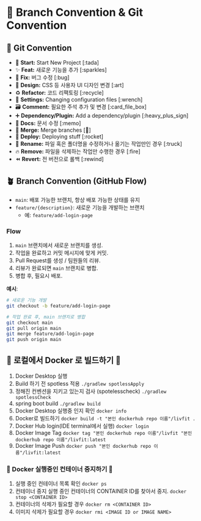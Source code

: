 # 🎯 Branch Convention & Git Convention

## 🎯 Git Convention

- 🎉 **Start:** Start New Project [:tada]
- ✨ **Feat:** 새로운 기능을 추가 [:sparkles]
- 🐛 **Fix:** 버그 수정 [:bug]
- 🎨 **Design:** CSS 등 사용자 UI 디자인 변경 [:art]
- ♻️ **Refactor:** 코드 리팩토링 [:recycle]
- 🔧 **Settings:** Changing configuration files [:wrench]
- 🗃️ **Comment:** 필요한 주석 추가 및 변경 [:card_file_box]
- ➕ **Dependency/Plugin:** Add a dependency/plugin [:heavy_plus_sign]
- 📝 **Docs:** 문서 수정 [:memo]
- 🔀 **Merge:** Merge branches [:twisted_rightwards_arrows:]
- 🚀 **Deploy:** Deploying stuff [:rocket]
- 🚚 **Rename:** 파일 혹은 폴더명을 수정하거나 옮기는 작업만인 경우 [:truck]
- 🔥 **Remove:** 파일을 삭제하는 작업만 수행한 경우 [:fire]
- ⏪️ **Revert:** 전 버전으로 롤백 [:rewind]

## 🪴 Branch Convention (GitHub Flow)

- `main`: 배포 가능한 브랜치, 항상 배포 가능한 상태를 유지
- `feature/{description}`: 새로운 기능을 개발하는 브랜치
    - 예: `feature/add-login-page`

### Flow

1. `main` 브랜치에서 새로운 브랜치를 생성.
2. 작업을 완료하고 커밋 메시지에 맞게 커밋.
3. Pull Request를 생성 / 팀원들의 리뷰.
4. 리뷰가 완료되면 `main` 브랜치로 병합.
5. 병합 후, 필요시 배포.

**예시**:

```bash
# 새로운 기능 개발
git checkout -b feature/add-login-page

# 작업 완료 후, main 브랜치로 병합
git checkout main
git pull origin main
git merge feature/add-login-page
git push origin main
```

## 🐋 로컬에서 Docker 로 빌드하기 🐋

1. Docker Desktop 실행
2. Build 하기 전 spotless 적용 ```./gradlew spotlessApply```
3. 정해진 컨벤션을 지키고 있는지 검사 (spotelesscheck) ```./gradlew spotlessCheck```
4. spring boot build ```./gradlew build```
5. Docker Desktop 실행중 인지 확인 ```docker info```
6. Docker로 빌드하기 ```docker build -t "본인 dockerhub repo 이름"/livfit . ```
7. Docker Hub login(IDE terminal에서 실행) ```docker login```
8. Docker Image Tag ```docker tag "본인 dockerhub repo 이름"/livfit "본인 dockerhub repo 이름"/livfit:latest```
9. Docker Image Push ```docker push "본인 dockerhub repo 이름"/livfit:latest```

### 🐋 Docker 실행중인 컨테이너 중지하기 🐋
1. 실행 중인 컨테이너 목록 확인 ```docker ps```
2. 컨테이너 중지 실행 중인 컨테이너의 CONTAINER ID를 찾아서 중지. ```docker stop <CONTAINER ID>```
3. 컨테이너의 삭제가 필요할 경우 ```docker rm <CONTAINER ID>```
4. 이미지 삭제가 필요할 경우 ```docker rmi <IMAGE ID or IMAGE NAME>```
